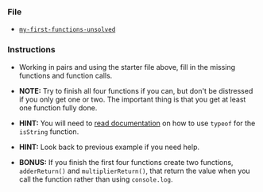### File

* [`my-first-functions-unsolved`](Unsolved/my-first-functions-unsolved.html)

### Instructions

* Working in pairs and using the starter file above, fill in the missing functions and function calls.

* **NOTE:** Try to finish all four functions if you can, but don't be distressed if you only get one or two. The important thing is that you get at least one function fully done.

* **HINT:** You will need to [read documentation](https://developer.mozilla.org/en-US/docs/Web/JavaScript/Reference/Operators/typeof) on how to use `typeof` for the `isString` function. 

* **HINT:** Look back to previous example if you need help.

* **BONUS:** If you finish the first four functions create two functions, `adderReturn()` and `multiplierReturn()`, that return the value when you call the function rather than using `console.log`.
